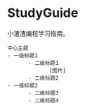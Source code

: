 # StudyGuide
小渣渣编程学习指南。

```mindmap
中心主题
- 一级标题1
　　　　- 二级标题1
　　　　　　　　[图片]
　　　　- 二级标题2
- 一级标题2
　　　　- 二级标题3
　　　　- 二级标题4
```
